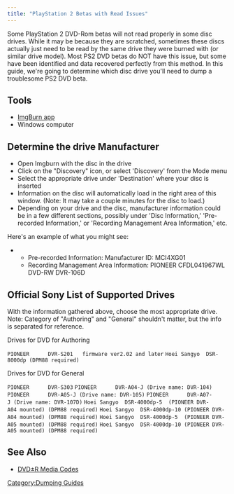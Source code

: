 ```yaml
---
title: "PlayStation 2 Betas with Read Issues"
---
```


Some PlayStation 2 DVD-Rom betas will not read properly in some disc
drives. While it may be because they are scratched, sometimes these
discs actually just need to be read by the same drive they were burned
with (or similar drive model). Most PS2 DVD betas do NOT have this
issue, but some have been identified and data recovered perfectly from
this method. In this guide, we're going to determine which disc drive
you'll need to dump a troublesome PS2 DVD beta.

## Tools

  - [ImgBurn app](http://www.imgburn.com/index.php?act=download)
  - Windows computer

## Determine the drive Manufacturer

  - Open Imgburn with the disc in the drive
  - Click on the "Discovery" icon, or select 'Discovery' from the Mode
    menu
  - Select the appropriate drive under 'Destination' where your disc is
    inserted
  - Information on the disc will automatically load in the right area of
    this window. (Note: It may take a couple minutes for the disc to
    load.)
  - Depending on your drive and the disc, manufacturer information could
    be in a few different sections, possibly under 'Disc Information,'
    'Pre-recorded Information,' or 'Recording Management Area
    Information,' etc.

Here's an example of what you might see:

  -   - Pre-recorded Information: Manufacturer ID: MCI4XG01
      - Recording Management Area Information: PIONEER CFDL041967WL
        DVD-RW DVR-106D

## Official Sony List of Supported Drives

With the information gathered above, choose the most appropriate drive.
Note: Category of "Authoring" and "General" shouldn't matter, but the
info is separated for reference.

Drives for DVD for Authoring

`PIONEER      DVR-S201   firmware ver2.02 and later`
`Hoei Sangyo  DSR-8000dp (DPM88 required)`

Drives for DVD for General

`PIONEER      DVR-S303`
`PIONEER      DVR-A04-J (Drive name: DVR-104)`
`PIONEER      DVR-A05-J (Drive name: DVR-105)`
`PIONEER      DVR-A07-J (Drive name: DVR-107D)`
`Hoei Sangyo  DSR-4000dp-5  (PIONEER DVR-A04 mounted) (DPM88 required)`
`Hoei Sangyo  DSR-4000dp-10 (PIONEER DVR-A04 mounted) (DPM88 required)`
`Hoei Sangyo  DSR-4000dp-5  (PIONEER DVR-A05 mounted) (DPM88 required)`
`Hoei Sangyo  DSR-4000dp-10 (PIONEER DVR-A05 mounted) (DPM88 required)`

## See Also

  - [DVD±R Media Codes](DVD±R_Media_Codes "wikilink")

[Category:Dumping Guides](Category:Dumping_Guides "wikilink")